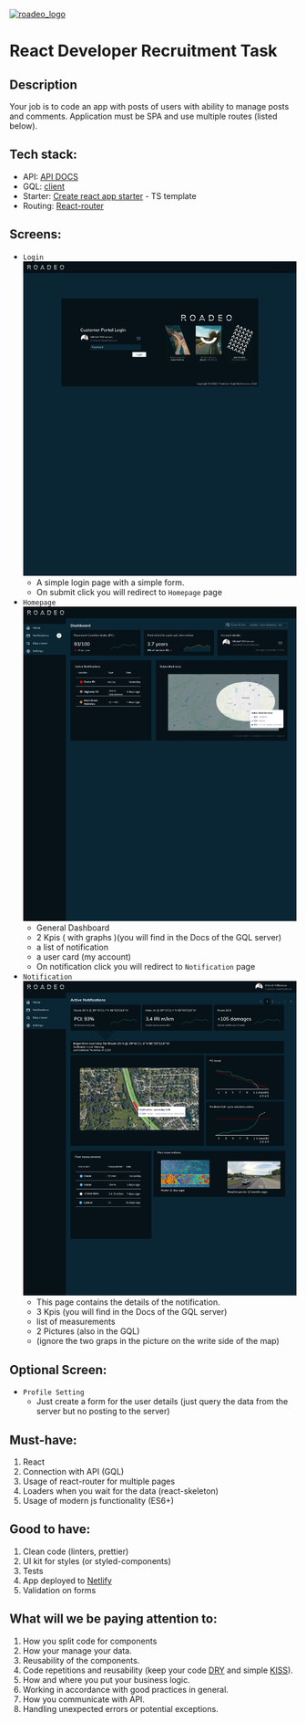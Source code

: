 [![roadeo_logo](https://static.wixstatic.com/media/c1617f_40d55a595dfc47e092ac4adf9d91b6f5~mv2.png/v1/fill/w_287,h_76,al_c,q_85,usm_0.66_1.00_0.01/RoadEO.webp)](https://www.roadeo.io)

# React Developer Recruitment Task 

## Description
Your job is to code an app with posts of users with ability to manage posts and comments. Application must be SPA and use multiple routes (listed below). 

## Tech stack:
* API: [API DOCS](https://graphqlzero.almansi.me/api) 
* GQL: [client](https://www.apollographql.com/docs/react/get-started/)
* Starter: [Create react app starter](https://github.com/facebook/create-react-app) - TS template
* Routing: [React-router](https://github.com/ReactTraining/react-router)

## Screens:
* `Login` 
    ![Login](img/Login.png)
    * A simple login page with a simple form. 
    * On submit click you will redirect to `Homepage` page
* `Homepage` 
    ![Homepage](img/HomePage.png)
    * General Dashboard
    * 2 Kpis ( with graphs )(you will find in the Docs of the GQL server)
    * a list of notification
    * a user card (my account)
    * On notification click you will redirect to `Notification` page
* `Notification`
    ![Notification Details](img/Notifications.png)
    * This page contains the details of the notification.
    * 3 Kpis (you will find in the Docs of the GQL server)
    * list of measurements
    * 2 Pictures (also in the GQL)
    * (ignore the two graps in the picture on the write side of the map)
## Optional Screen:
* `Profile Setting` 
    * Just create a form for the user details (just query the data from the server but no posting to the server)
## Must-have:
1. React 
2. Connection with API (GQL)
3. Usage of react-router for multiple pages
4. Loaders when you wait for the data (react-skeleton)
5. Usage of modern js functionality (ES6+)

## Good to have:
1. Clean code (linters, prettier)
2. UI kit for styles (or styled-components)
3. Tests
4. App deployed to [Netlify](https://www.netlify.com/)
5. Validation on forms

## What will we be paying attention to:
1. How you split code for components
2. How your manage your data.
3. Reusability of the components.
4. Code repetitions and reusability (keep your code [DRY](https://en.wikipedia.org/wiki/Don%27t_repeat_yourself) and simple [KISS](https://en.wikipedia.org/wiki/KISS_principle)).
5. How and where you put your business logic.
6. Working in accordance with good practices in general.
7. How you communicate with API.
8. Handling unexpected errors or potential exceptions.

